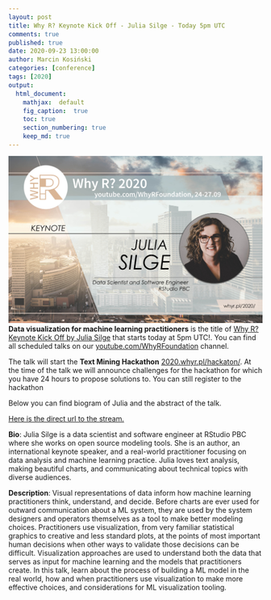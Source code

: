 ```yaml
---
layout: post
title: Why R? Keynote Kick Off - Julia Silge - Today 5pm UTC
comments: true
published: true
date: 2020-09-23 13:00:00
author: Marcin Kosiński
categories: [conference]
tags: [2020]
output:
  html_document:
    mathjax:  default
    fig_caption:  true
    toc: true
    section_numbering: true
    keep_md: true
---
```


<img src="/images/fulls/whyr2020/keynotes/silge.jpg" class="fit image"> **Data visualization for machine learning practitioners** is the title of [Why R? Keynote Kick Off by Julia Silge](https://www.youtube.com/watch?v=OH_lt8qlSJw) that starts today at 5pm UTC!. You can find all scheduled talks on our [youtube.com/WhyRFoundation](https://youtube.com/WhyRFoundation) channel.

The talk will start the **Text Mining Hackathon** [2020.whyr.pl/hackaton/](https://2020.whyr.pl/hackaton/). At the time of the talk we will announce challenges for the hackathon for which you have 24 hours to propose solutions to. You can still register to the hackathon

Below you can find biogram of Julia and the abstract of the talk. 

[Here is the direct url to the stream.](https://www.youtube.com/watch?v=OH_lt8qlSJw)

**Bio**: Julia Silge is a data scientist and software engineer at RStudio PBC where she works on open source modeling tools. She is an author, an international keynote speaker, and a real-world practitioner focusing on data analysis and machine learning practice. Julia loves text analysis, making beautiful charts, and communicating about technical topics with diverse audiences. 

**Description**: Visual representations of data inform how machine learning practitioners think, understand, and decide. Before charts are ever used for outward communication about a ML system, they are used by the system designers and operators themselves as a tool to make better modeling choices. Practitioners use visualization, from very familiar statistical graphics to creative and less standard plots, at the points of most important human decisions when other ways to validate those decisions can be difficult. Visualization approaches are used to understand both the data that serves as input for machine learning and the models that practitioners create. In this talk, learn about the process of building a ML model in the real world, how and when practitioners use visualization to make more effective choices, and considerations for ML visualization tooling.
